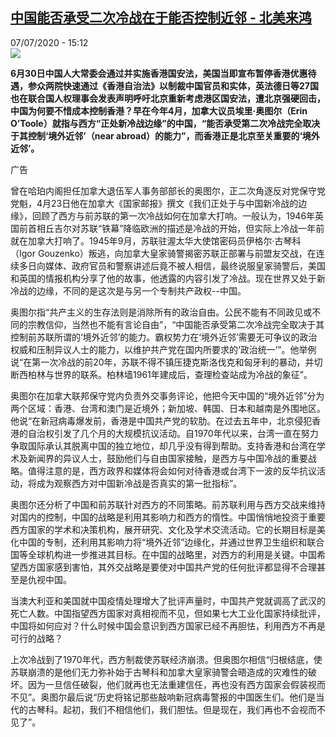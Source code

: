 <!--1594130111000-->
[中国能否承受二次冷战在于能否控制近邻 - 北美来鸿](http://www.rfi.fr//cn/%E4%B8%AD%E5%9B%BD/20200707-%E4%B8%AD%E5%9B%BD%E8%83%BD%E5%90%A6%E6%89%BF%E5%8F%97%E4%BA%8C%E6%AC%A1%E5%86%B7%E6%88%98%E5%9C%A8%E4%BA%8E%E8%83%BD%E5%90%A6%E6%8E%A7%E5%88%B6%E8%BF%91%E9%82%BB-1)
------

<div>07/07/2020 - 15:12</div><img src="https://s.rfi.fr/media/display/11eedf26-adce-11ea-9d17-005056bff430/w:310/p:16x9/2020-05-22T000000Z_1282487856_RC2GTG9CQCMS_RTRMADP_3_CHINA-PARLIAMENT.JPG"><p><strong>6月30日中国人大常委会通过并实施香港国安法，美国当即宣布暂停香港优惠待遇，参众两院快速通过《香港自治法》以制裁中国官员和实体，英法德日等27国也在联合国人权理事会发表声明呼吁北京重新考虑港区国安法，遭北京强硬回击，中国为何要不惜成本控制香港？早在今年4月，加拿大议员埃里·奥图尔（Erin O’Toole）就指与西方“正处新冷战边缘”的中国，“能否承受第二次冷战完全取决于其控制‘境外近邻’（near abroad）的能力”，而香港正是北京至关重要的‘境外近邻’。</strong></p><div class="t-content__body u-clearfix"><div class="m-interstitial"><div class="m-interstitial__ad"><divclass="m-block-ad "data-tms-ad-type="box"data-tms-ad-status="idle"data-tms-ad-pos="1"><div class="m-block-ad__label">广告</div><div class="m-block-ad__content"></div></div></div></div><p>曾在哈珀内阁担任加拿大退伍军人事务部部长的奥图尔，正二次角逐反对党保守党党魁，4月23日他在加拿大《国家邮报》撰文《我们正处于与中国新冷战的边缘》，回顾了西方与前苏联的第一次冷战如何在加拿大打响。一般认为，1946年英国前首相丘吉尔对苏联“铁幕”降临欧洲的描述是冷战的开始，但实际上冷战一年前就在加拿大打响了。1945年9月，苏联驻渥太华大使馆密码员伊格尔·古琴科（Igor Gouzenko）叛逃，向加拿大皇家骑警揭密苏联正部署与前盟友交战，在连续多日向媒体、政府官员和警察讲述后竟不被人相信，最终说服皇家骑警后，美国和英国的情报机构分享了他的故事，他透露的内容引发了冷战。现在世界又处于新冷战的边缘，不同的是这次是与另一个专制共产政权--中国。</p><p>奥图尔指“共产主义的生存法则是消除所有的政治自由。公民不能有不同政见或不同的宗教信仰，当然也不能有言论自由”，“中国能否承受第二次冷战完全取决于其控制前苏联所谓的‘境外近邻’的能力。霸权势力在‘境外近邻’需要无可争议的政治权威和压制异议人士的能力，以维护共产党在国内所要求的‘政治统一’”。他举例说“在第一次冷战的前20年，苏联不得不镇压捷克斯洛伐克和匈牙利的暴动，并切断西柏林与世界的联系。柏林墙1961年建成后，查理检查站成为冷战的象征”。</p><p>奥图尔在加拿大联邦保守党内负责外交事务评论，他把今天中国的“境外近邻”分为两个区域：香港、台湾和澳门是近境外；新加坡、韩国、日本和越南是外围地区。他说“在新冠病毒爆发前，香港是中国共产党的软肋。在过去五年中，北京侵犯香港的自治权引发了几个月的大规模抗议活动。自1970年代以来，台湾一直在努力争取国际承认其脱离中国的独立地位，却几乎没有得到帮助。支持香港和台湾在学术及新闻界的异议人士，鼓励他们与自由国家接触，是西方与中国冷战的重要战略。值得注意的是，西方政界和媒体将会如何对待香港或台湾下一波的反华抗议活动，将成为观察西方对中国新冷战是否真实的第一批指标”。</p><p>奥图尔还分析了中国和前苏联针对西方的不同策略。前苏联利用与西方交战来维持对国内的控制，中国的战略是利用其影响力和西方的惰性。中国悄悄地投资于重要西方国家的学术和决策机构，展开研究、文化及学术交流活动。它的长期目标是美化中国的专制，还利用其影响力将“境外近邻”边缘化，并通过世界卫生组织和联合国等全球机构进一步推进其目标。在中国的战略里，对西方的利用是关键。中国希望西方国家感到害怕，其外交战略是要使对中国共产党的任何批评都显得不合理甚至是仇视中国。</p><p>当澳大利亚和美国就中国疫情处理增大了批评声量时，中国共产党就调高了武汉的死亡人数。中国指望西方国家对真相视而不见，但如果七大工业化国家持续批评，中国将如何应对？什么时候中国会意识到西方国家已经不再胆怯，利用西方不再是可行的战略？</p><p>上次冷战到了1970年代，西方制裁使苏联经济崩溃。但奥图尔相信“归根结底，使苏联崩溃的是他们无力弥补始于古琴科和加拿大皇家骑警会晤造成的灾难性的破坏。因为一旦信任破裂，他们就再也无法重建信任，再也没有西方国家会假装视而不见”。奥图尔最后说“历史将铭记那些敲响新冠病毒警报的中国医生们。他们是当代的古琴科。起初，我们不相信他们，我们胆怯。但是现在，我们再也不会视而不见了”。</p><div class="o-self-promo o-self-promo--nl o-self-promo--hidden" data-selfpromo-newsletter></div><div class="o-self-promo o-self-promo--app o-self-promo--hidden" data-selfpromo-app></div></div>
